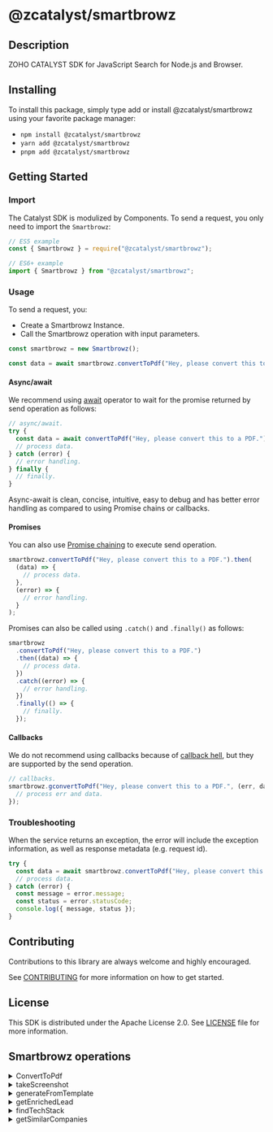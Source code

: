 # @zcatalyst/smartbrowz

## Description

ZOHO CATALYST SDK for JavaScript Search for Node.js and Browser.

<p></p>

## Installing

To install this package, simply type add or install @zcatalyst/smartbrowz
using your favorite package manager:

- `npm install @zcatalyst/smartbrowz`
- `yarn add @zcatalyst/smartbrowz`
- `pnpm add @zcatalyst/smartbrowz`

## Getting Started

### Import

The Catalyst SDK is modulized by Components.
To send a request, you only need to import the `Smartbrowz`:

```js
// ES5 example
const { Smartbrowz } = require("@zcatalyst/smartbrowz");
```

```ts
// ES6+ example
import { Smartbrowz } from "@zcatalyst/smartbrowz";
```

### Usage

To send a request, you:

- Create a Smartbrowz Instance.
- Call the Smartbrowz operation with input parameters.

```js
const smartbrowz = new Smartbrowz();

const data = await smartbrowz.convertToPdf("Hey, please convert this to a PDF.");
```

#### Async/await

We recommend using [await](https://developer.mozilla.org/en-US/docs/Web/JavaScript/Reference/Operators/await)
operator to wait for the promise returned by send operation as follows:

```js
// async/await.
try {
  const data = await convertToPdf("Hey, please convert this to a PDF.");
  // process data.
} catch (error) {
  // error handling.
} finally {
  // finally.
}
```

Async-await is clean, concise, intuitive, easy to debug and has better error handling
as compared to using Promise chains or callbacks.

#### Promises

You can also use [Promise chaining](https://developer.mozilla.org/en-US/docs/Web/JavaScript/Guide/Using_promises#chaining)
to execute send operation.

```js
smartbrowz.convertToPdf("Hey, please convert this to a PDF.").then(
  (data) => {
    // process data.
  },
  (error) => {
    // error handling.
  }
);
```

Promises can also be called using `.catch()` and `.finally()` as follows:

```js
smartbrowz
  .convertToPdf("Hey, please convert this to a PDF.")
  .then((data) => {
    // process data.
  })
  .catch((error) => {
    // error handling.
  })
  .finally(() => {
    // finally.
  });
```

#### Callbacks

We do not recommend using callbacks because of [callback hell](http://callbackhell.com/),
but they are supported by the send operation.

```js
// callbacks.
smartbrowz.gconvertToPdf("Hey, please convert this to a PDF.", (err, data) => {
  // process err and data.
});
```

### Troubleshooting

When the service returns an exception, the error will include the exception information,
as well as response metadata (e.g. request id).

```js
try {
  const data = await smartbrowz.convertToPdf("Hey, please convert this to a PDF.");
  // process data.
} catch (error) {
  const message = error.message;
  const status = error.statusCode;
  console.log({ message, status });
}
```

## Contributing

Contributions to this library are always welcome and highly encouraged.

See [CONTRIBUTING](../../CONTRIBUTING.md) for more information on how to get started.

## License

This SDK is distributed under the Apache License 2.0. See [LICENSE](../../LICENCE) file for more information.

## Smartbrowz operations

<details>
<summary>
ConvertToPdf
</summary>

<!-- [SDK Samples](https://docs.catalyst.zoho.com/en/sdk/nodejs/v2/cloud-scale/file-store/retrieve-folder-details/)[API References]() -->

</details>
<details>
<summary>
takeScreenshot
</summary>

<!-- [SDK Samples](https://docs.catalyst.zoho.com/en/sdk/nodejs/v2/cloud-scale/file-store/upload-file/)[API References]() -->

</details>
<details>
<summary>
generateFromTemplate
</summary>

<!-- [SDK Samples](https://docs.catalyst.zoho.com/en/sdk/nodejs/v2/cloud-scale/file-store/download-file-from-folder/)[API References]() -->

</details>
<details>
<summary>
getEnrichedLead
</summary>

<!-- [SDK Samples](https://docs.catalyst.zoho.com/en/sdk/nodejs/v2/cloud-scale/file-store/delete-file/)[API References]() -->

</details>


<details>
<summary>
findTechStack
</summary>

<!-- [SDK Samples](https://docs.catalyst.zoho.com/en/sdk/nodejs/v2/cloud-scale/file-store/retrieve-folder-details/)[API References]() -->

</details>
<details>
<summary>
getSimilarCompanies
</summary>

<!-- [SDK Samples](https://docs.catalyst.zoho.com/en/sdk/nodejs/v2/cloud-scale/file-store/upload-file/)[API References]() -->

</details>

